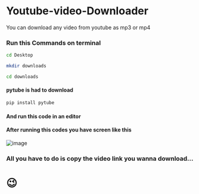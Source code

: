 # Youtube-video-Downloader
You can download any video from youtube as mp3 or mp4
### Run this Commands on terminal
```sh
cd Desktop
```
```sh
mkdir downloads
```
```sh
cd downloads
```
#### pytube is had to download
```sh
pip install pytube
```
#### And run this code in an editor
#### After running this codes you have screen like this
![image](https://user-images.githubusercontent.com/103315343/233927681-0980c5fd-e1c5-4297-a619-3025e3aa3fd9.png)
### All you have to do is copy the video link you wanna download...<h1>😉</h1>
